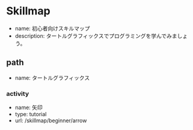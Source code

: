 # Skillmap

* name: 初心者向けスキルマップ
* description: タートルグラフィックスでプログラミングを学んでみましょう。

## path

* name: タートルグラフィックス

### activity

* name: 矢印
* type: tutorial
* url: /skillmap/beginner/arrow